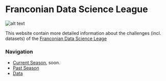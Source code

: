 # Franconian Data Science League

![alt text](Pictures/logo.jpg "Title")

This website contain more detailed information about the challenges (incl. datasets) of the [Franconian Data Science Leage](https://www.linkedin.com/company/data-science-league)

### Navigation
* [Current Season](/Site/Current_season/), soon.
* [Past Season](/Site/Past_season/)
* [Data](/Site/Data/)
